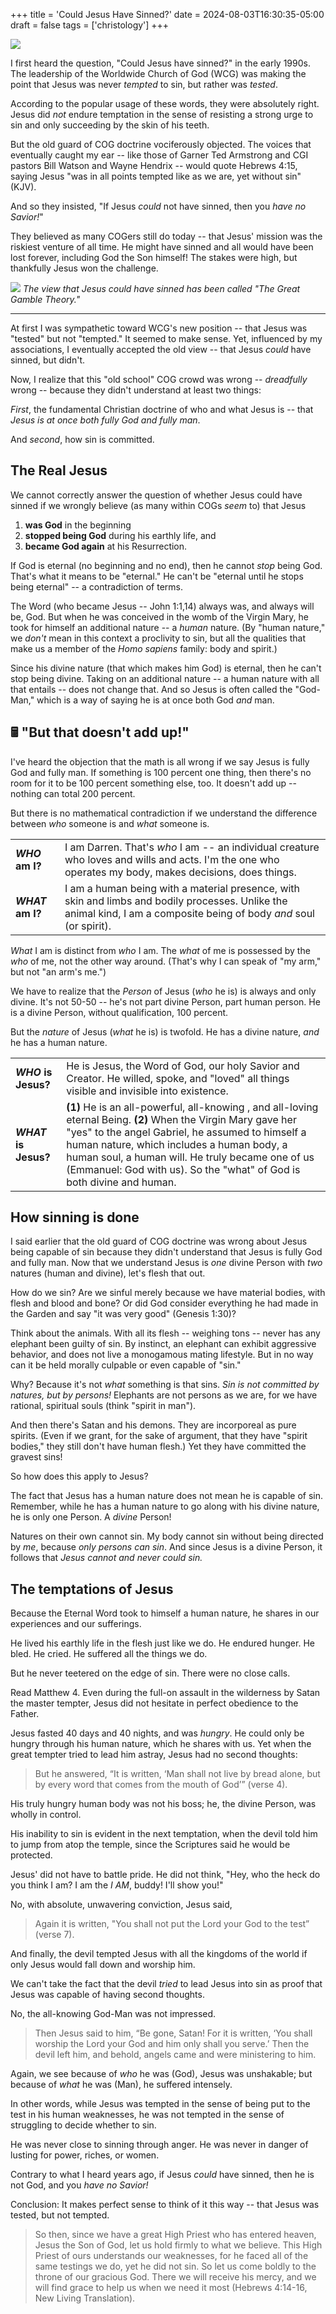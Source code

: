 +++
title = 'Could Jesus Have Sinned?'
date = 2024-08-03T16:30:35-05:00
draft = false
tags = ['christology']
+++

![](/img/CouldJesusHaveSinned/jesustempted.png)

I first heard the question, "Could Jesus have sinned?" in the early 1990s. The leadership of the Worldwide Church of God (WCG) was making the point that Jesus was never *tempted* to sin, but rather was *tested*.

According to the popular usage of these words, they were absolutely right. Jesus did *not* endure temptation in the sense of resisting a strong urge to sin and only succeeding by the skin of his teeth.

But the old guard of COG doctrine vociferously objected. The voices that eventually caught my ear -- like those of Garner Ted Armstrong and CGI pastors Bill Watson and Wayne Hendrix -- would quote Hebrews 4:15, saying Jesus "was in all points tempted like as we are, yet without sin" (KJV).

And so they insisted, "If Jesus *could* not have sinned, then you *have no Savior!*"

They believed as many COGers still do today -- that Jesus' mission was the riskiest venture of all time. He might have sinned and all would have been lost forever, including God the Son himself! The stakes were high, but thankfully Jesus won the challenge.

![](/img/CouldJesusHaveSinned/jesusgambling.jpg)
*The view that Jesus could have sinned has been called "The Great Gamble Theory."*

---

At first I was sympathetic toward WCG's new position -- that Jesus was "tested" but not "tempted." It seemed to make sense. Yet, influenced by my associations, I eventually accepted the old view -- that Jesus *could* have sinned, but didn't.

Now, I realize that this "old school" COG crowd was wrong -- *dreadfully* wrong -- because they didn't understand at least two things:

*First*, the fundamental Christian doctrine of who and what Jesus is -- that *Jesus is at once both fully God and fully man*.

And *second*, how sin is committed.

## The Real Jesus

We cannot correctly answer the question of whether Jesus could have sinned if we wrongly believe (as many within COGs *seem* to) that Jesus

1. **was God** in the beginning
2. **stopped being God** during his earthly life, and
3. **became God again** at his Resurrection.

If God is eternal (no beginning and no end), then he cannot *stop* being God. That's what it means to be "eternal." He can't be "eternal until he stops being eternal" -- a contradiction of terms.

The Word (who became Jesus -- John 1:1,14) always was, and always will be, God. But when he was conceived in the womb of the Virgin Mary, he took for himself an additional nature -- a *human* nature. (By "human nature," we *don't* mean in this context a proclivity to sin, but all the qualities that make us a member of the *Homo sapiens* family: body and spirit.)

Since his divine nature (that which makes him God) is eternal, then he can't stop being divine. Taking on an additional nature -- a human nature with all that entails -- does not change that. And so Jesus is often called the "God-Man," which is a way of saying he is at once both God *and* man.

## 🖩 "But that doesn't add up!"

I've heard the objection that the math is all wrong if we say Jesus is fully God and fully man. If something is 100 percent one thing, then there's no room for it to be 100 percent something else, too. It doesn't add up -- nothing can total 200 percent.

But there is no mathematical contradiction if we understand the difference between *who* someone is and *what* someone is.

|    |    |
| ---    | ---   |
| **<i>WHO</i> am I?** | I am Darren. That's *who* I am -- an individual creature who loves and wills and acts. I'm the one who operates my body, makes decisions, does things. |
| **<i>WHAT</i> am I?** | I am a human being with a material presence, with skin and limbs and bodily processes. Unlike the animal kind, I am a composite being of body *and* soul (or spirit).|

*What* I am is distinct from *who* I am. The *what* of me is possessed by the *who* of me, not the other way around. (That's why I can speak of "my arm," but not "an arm's me.")

We have to realize that the *Person* of Jesus (*who* he is) is always and only divine. It's not 50-50 -- he's not part divine Person, part human person. He is a divine Person, without qualification, 100 percent.

But the *nature* of Jesus (*what* he is) is twofold. He has a divine nature, *and* he has a human nature.

|    |    |
| ---    | ---   |
| **<i>WHO</i> is Jesus?** | He is Jesus, the Word of God, our holy Savior and Creator. He willed, spoke, and "loved" all things visible and invisible into existence. |
| **<i>WHAT</i> is Jesus?** | **(1)** He is an all-powerful, all-knowing , and all-loving eternal Being. **(2)** When the Virgin Mary gave her "yes" to the angel Gabriel, he assumed to himself a human nature, which includes a human body, a human soul, a human will. He truly became one of us (Emmanuel: God with us). So the "what" of God is both divine and human.|

## How sinning is done

I said earlier that the old guard of COG doctrine was wrong about Jesus being capable of sin because they didn't understand that Jesus is fully God and fully man. Now that we understand Jesus is *one* divine Person with *two* natures (human and divine), let's flesh that out.

How do we sin? Are we sinful merely because we have material bodies, with flesh and blood and bone? Or did God consider everything he had made in the Garden and say "it was very good" (Genesis 1:30)?

Think about the animals. With all its flesh -- weighing tons -- never has any elephant been guilty of sin. By instinct, an elephant can exhibit aggressive behavior, and does not live a monogamous mating lifestyle. But in no way can it be held morally culpable or even capable of "sin."

Why? Because it's not *what* something is that sins.  *Sin is not committed by natures, but by persons!* Elephants are not persons as we are, for we have rational, spiritual souls (think "spirit in man").

And then there's Satan and his demons. They are incorporeal as pure spirits. (Even if we grant, for the sake of argument, that they have "spirit bodies," they still don't have human flesh.) Yet they have committed the gravest sins!

So how does this apply to Jesus?

The fact that Jesus has a human nature does not mean he is capable of sin. Remember, while he has a human nature to go along with his divine nature, he is only one Person. A *divine* Person!

Natures on their own cannot sin. My body cannot sin without being directed by *me*, because *only persons can sin*. And since Jesus is a divine Person, it follows that *Jesus cannot and never could sin.*

## The temptations of Jesus

Because the Eternal Word took to himself a human nature, he shares in our experiences and our sufferings.

He lived his earthly life in the flesh just like we do. He endured hunger. He bled. He cried. He suffered all the things we do.

But he never teetered on the edge of sin. There were no close calls.

Read Matthew 4. Even during the full-on assault in the wilderness by Satan the master tempter, Jesus did not hesitate in perfect obedience to the Father.

Jesus fasted 40 days and 40 nights, and was *hungry*. He could only be hungry through his human nature, which he shares with us. Yet when the great tempter tried to lead him astray, Jesus had no second thoughts:

> But he answered, “It is written, ‘Man shall not live by bread alone, but by every word that comes from the mouth of God’” (verse 4).

His truly hungry human body was not his boss; he, the divine Person, was wholly in control.

His inability to sin is evident in the next temptation, when the devil told him to jump from atop the temple, since the Scriptures said he would be protected.

Jesus' did not have to battle pride. He did not think, "Hey, who the heck do you think I am? I am the *I AM*, buddy! I'll show you!"

No, with absolute, unwavering conviction, Jesus said,

>  Again it is written, "You shall not put the Lord your God to the test” (verse 7).

And finally, the devil tempted Jesus with all the kingdoms of the world if only Jesus would fall down and worship him.

We can't take the fact that the devil *tried* to lead Jesus into sin as proof that Jesus was capable of having second thoughts.

No, the all-knowing God-Man was not impressed.

> Then Jesus said to him, “Be gone, Satan! For it is written, ‘You shall worship the Lord your God and him only shall you serve.’ Then the devil left him, and behold, angels came and were ministering to him.

Again, we see because of *who* he was (God), Jesus was unshakable; but because of *what* he was (Man), he suffered intensely.

In other words, while Jesus was tempted in the sense of being put to the test in his human weaknesses, he was not tempted in the sense of struggling to decide whether to sin.

He was never close to sinning through anger. He was never in danger of lusting for power, riches, or women.

Contrary to what I heard years ago, if Jesus *could* have sinned, then he is not God, and you <i>have no Savior!</i>

Conclusion: It makes perfect sense to think of it this way -- that Jesus was tested, but not tempted.

> So then, since we have a great High Priest who has entered heaven, Jesus the Son of God, let us hold firmly to what we believe. This High Priest of ours understands our weaknesses, for he faced all of the same testings we do, yet he did not sin. So let us come boldly to the throne of our gracious God. There we will receive his mercy, and we will find grace to help us when we need it most (Hebrews 4:14-16, New Living Translation).
